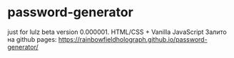 # password-generator
just for lulz beta version 0.000001. HTML/CSS + Vanilla JavaScript
Залито на github pages:
https://rainbowfieldholograph.github.io/password-generator/
